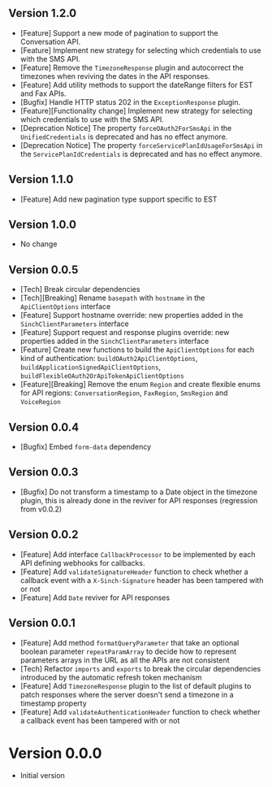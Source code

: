 ## Version 1.2.0
- [Feature] Support a new mode of pagination to support the Conversation API.
- [Feature] Implement new strategy for selecting which credentials to use with the SMS API.
- [Feature] Remove the `TimezoneResponse` plugin and autocorrect the timezones when reviving the dates in the API responses.
- [Feature] Add utility methods to support the dateRange filters for EST and Fax APIs.
- [Bugfix] Handle HTTP status 202 in the `ExceptionResponse` plugin.
- [Feature][Functionality change] Implement new strategy for selecting which credentials to use with the SMS API.
- [Deprecation Notice] The property `forceOAuth2ForSmsApi` in the `UnifiedCredentials` is deprecated and has no effect anymore.
- [Deprecation Notice] The property `forceServicePlanIdUsageForSmsApi` in the `ServicePlanIdCredentials` is deprecated and has no effect anymore.

## Version 1.1.0
- [Feature] Add new pagination type support specific to EST

## Version 1.0.0
- No change

## Version 0.0.5
 - [Tech] Break circular dependencies
 - [Tech][Breaking] Rename `basepath` with `hostname` in the `ApiClientOptions` interface
 - [Feature] Support hostname override: new properties added in the `SinchClientParameters` interface
 - [Feature] Support request and response plugins override: new properties added in the `SinchClientParameters` interface
 - [Feature] Create new functions to build the `ApiClientOptions` for each kind of authentication: `buildOAuth2ApiClientOptions`, `buildApplicationSignedApiClientOptions`, `buildFlexibleOAuth2OrApiTokenApiClientOptions`
 - [Feature][Breaking] Remove the enum `Region` and create flexible enums for API regions: `ConversationRegion`, `FaxRegion`, `SmsRegion` and `VoiceRegion`

## Version 0.0.4
 - [Bugfix] Embed `form-data` dependency

## Version 0.0.3
 - [Bugfix] Do not transform a timestamp to a Date object in the timezone plugin, this is already done in the reviver for API responses (regression from v0.0.2)

## Version 0.0.2

 - [Feature] Add interface `CallbackProcessor` to be implemented by each API defining webhooks for callbacks.
 - [Feature] Add `validateSignatureHeader` function to check whether a callback event with a `X-Sinch-Signature` header has been tampered with or not
 - [Feature] Add `Date` reviver for API responses

## Version 0.0.1

 - [Feature] Add method `formatQueryParameter` that take an optional boolean parameter `repeatParamArray` to decide how to represent parameters arrays in the URL as all the APIs are not consistent
 - [Tech] Refactor `imports` and `exports` to break the circular dependencies introduced by the automatic refresh token mechanism
 - [Feature] Add `TimezoneResponse` plugin to the list of default plugins to patch responses where the server doesn't send a timezone in a timestamp property
 - [Feature] Add `validateAuthenticationHeader` function to check whether a callback event has been tampered with or not

# Version 0.0.0

- Initial version
